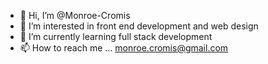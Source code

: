 - 👋 Hi, I’m @Monroe-Cromis
- 👀 I’m interested in front end development and web design
- 🌱 I’m currently learning full stack development 
- 📫 How to reach me ... monroe.cromis@gmail.com



